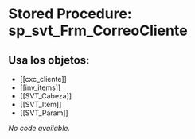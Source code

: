 # Stored Procedure: sp_svt_Frm_CorreoCliente

## Usa los objetos:
- [[cxc_cliente]]
- [[inv_items]]
- [[SVT_Cabeza]]
- [[SVT_Item]]
- [[SVT_Param]]

*No code available.*
